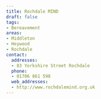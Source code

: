 ```yaml
---
title: Rochdale MIND
draft: false
tags:
- Bereavement
areas:
- Middleton
- Heywood
- Rochdale
contact:
  addresses:
  - 83 Yorkshire Street Rochdale
  phone:
  - 01706 861 598
  web_addresses:
  - http://www.rochdalemind.org.uk
---
```


